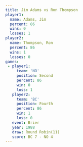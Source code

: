 ```yaml
---
title: Jim Adams vs Ron Thompson
player1:             
  name: Adams, Jim   
  percent: 86        
  wins: 0            
  losses: 1          
player2:             
  name: Thompson, Ron
  percent: 86        
  wins: 1            
  losses: 0          
games:
 - player1:          
     team: 'NO'      
     position: Second
     percent: 86     
     win: 0          
     loss: 1         
   player2:          
     team: 'BC'      
     position: Fourth
     percent: 86     
     win: 1          
     loss: 0         
   event: Brier         
   year: 1988           
   draw: Round Robin(11)
   score: BC 7 - NO 4   
---
```

